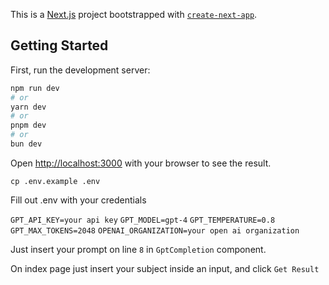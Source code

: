 This is a [Next.js](https://nextjs.org/) project bootstrapped with [`create-next-app`](https://github.com/vercel/next.js/tree/canary/packages/create-next-app).

## Getting Started

First, run the development server:

```bash
npm run dev
# or
yarn dev
# or
pnpm dev
# or
bun dev
```

Open [http://localhost:3000](http://localhost:3000) with your browser to see the result.

`cp .env.example .env`

Fill out .env with your credentials

`GPT_API_KEY=your api key`
`GPT_MODEL=gpt-4`
`GPT_TEMPERATURE=0.8`
`GPT_MAX_TOKENS=2048`
`OPENAI_ORGANIZATION=your open ai organization`

Just insert your prompt on line `8` in `GptCompletion` component. 

On index page just insert your subject inside an input, and click `Get Result`
